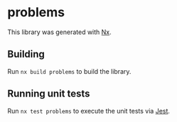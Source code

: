 # problems

This library was generated with [Nx](https://nx.dev).

## Building

Run `nx build problems` to build the library.

## Running unit tests

Run `nx test problems` to execute the unit tests via [Jest](https://jestjs.io).
